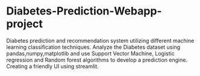 # Diabetes-Prediction-Webapp-project
Diabetes prediction and recommendation system utilizing different machine learning classification techniques.
Analyze the Diabetes dataset using pandas,numpy,matplotlib and use Support Vector Machine, Logistic regression and Random forest algorithms to develop a prediction engine.
Creating a friendly UI using streamlit.
